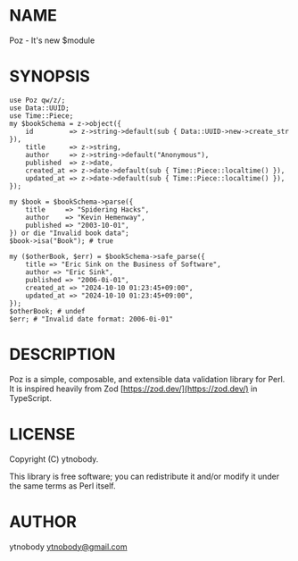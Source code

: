 
# NAME

Poz - It's new $module

# SYNOPSIS

    use Poz qw/z/;
    use Data::UUID;
    use Time::Piece;
    my $bookSchema = z->object({
        id         => z->string->default(sub { Data::UUID->new->create_str }),   
        title      => z->string,
        author     => z->string->default("Anonymous"),
        published  => z->date,
        created_at => z->date->default(sub { Time::Piece::localtime() }),
        updated_at => z->date->default(sub { Time::Piece::localtime() }),
    });

    my $book = $bookSchema->parse({
        title     => "Spidering Hacks",
        author    => "Kevin Hemenway",
        published => "2003-10-01",
    }) or die "Invalid book data";
    $book->isa("Book"); # true

    my ($otherBook, $err) = $bookSchema->safe_parse({
        title => "Eric Sink on the Business of Software",
        author => "Eric Sink",
        published => "2006-0i-01",
        created_at => "2024-10-10 01:23:45+09:00",
        updated_at => "2024-10-10 01:23:45+09:00",
    });
    $otherBook; # undef
    $err; # "Invalid date format: 2006-0i-01"

# DESCRIPTION

Poz is a simple, composable, and extensible data validation library for Perl. It is inspired heavily from Zod [https://zod.dev/](https://zod.dev/) in TypeScript.

# LICENSE

Copyright (C) ytnobody.

This library is free software; you can redistribute it and/or modify
it under the same terms as Perl itself.

# AUTHOR

ytnobody <ytnobody@gmail.com>

